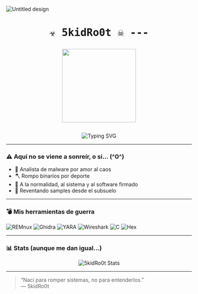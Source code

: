 ![Untitled design](https://github.com/user-attachments/assets/abc3fe7f-bce1-4ac8-b9b9-e20518fd06eb)


<h1 align="center" style="font-family: monospace;">
  ☣️ 5kidRo0t ☠️ 
---
<p align="center">
  <img src="https://media.giphy.com/media/6nuiJjOOQBBn2/giphy.gif" width="200" />
</p>
</h1>

<p align="center">
  <img src="https://readme-typing-svg.herokuapp.com?font=Fira+Code&size=24&duration=2000&pause=1000&color=F70000&center=true&vCenter=true&width=500&lines=El+malware+es+una+droga...;Si+te+da+miedo+el+malware,+¡corre!;La+red+arde+y+yo+con+ella.;Puse+addicted+con+1+d;Yo+no+soy+mala+persona,+tú+si.;El+ransomware+me+excita" alt="Typing SVG" />
</p>

---

### ⚠️ Aquí no se viene a sonreír, o si... (^0^)

- 🧠 Analista de malware por amor al caos  
- 🪓 Rompo binarios por deporte  
- 🖕 A la normalidad, al sistema y al software firmado  
- 💾 Reventando samples desde el subsuelo

---

### 💣 Mis herramientas de guerra

![REMnux](https://img.shields.io/badge/REMnux-2D2D2D?style=flat&logo=gnu-bash&logoColor=white)
![Ghidra](https://img.shields.io/badge/Ghidra-red?style=flat&logo=ghidra)
![YARA](https://img.shields.io/badge/YARA-darkred?style=flat&logo=data)
![Wireshark](https://img.shields.io/badge/Sniffing-grey?style=flat&logo=wireshark)
![C](https://img.shields.io/badge/C%2FC%2B%2B-004482?style=flat&logo=c)
![Hex](https://img.shields.io/badge/Hex%20Editor-black?style=flat)

---

### 📊 Stats (aunque me dan igual...)

<p align="center">
  <img src="https://github-readme-stats.vercel.app/api?username=5kidro0t&show_icons=true&theme=tokyonight&hide_border=true" alt="5kidRo0t Stats" />
</p>

---

> “Nací para romper sistemas, no para entenderlos.”  
> — 5kidRo0t
